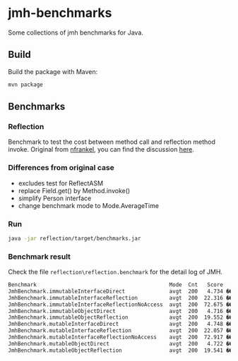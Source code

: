# jmh-benchmarks

Some collections of jmh benchmarks for Java.

## Build

Build the package with Maven:

```bash
mvn package
```
## Benchmarks

### Reflection

Benchmark to test the cost between method call and reflection method invoke. Original from [nfrankel](https://github.com/nfrankel/reflection-performance), you can find the discussion [here](https://www.reddit.com/r/java/comments/4wkzck/performance_cost_of_reflection/).

### Differences from original case

 - excludes test for ReflectASM
 - replace Field.get() by Method.invoke()
 - simplify Person interface
 - change benchmark mode to Mode.AverageTime

### Run

```bash
java -jar reflection/target/benchmarks.jar
```

### Benchmark result

Check the file `reflection\reflection.benchmark` for the detail log of JMH.

```bash
Benchmark                                          Mode  Cnt   Score   Error  Units
JmhBenchmark.immutableInterfaceDirect              avgt  200   4.734 �� 0.035  ns/op
JmhBenchmark.immutableInterfaceReflection          avgt  200  22.316 �� 0.150  ns/op
JmhBenchmark.immutableInterfaceReflectionNoAccess  avgt  200  72.675 �� 0.383  ns/op
JmhBenchmark.immutableObjectDirect                 avgt  200   4.716 �� 0.020  ns/op
JmhBenchmark.immutableObjectReflection             avgt  200  19.552 �� 0.150  ns/op
JmhBenchmark.mutableInterfaceDirect                avgt  200   4.748 �� 0.025  ns/op
JmhBenchmark.mutableInterfaceReflection            avgt  200  22.057 �� 0.106  ns/op
JmhBenchmark.mutableInterfaceReflectionNoAccess    avgt  200  72.917 �� 0.395  ns/op
JmhBenchmark.mutableObjectDirect                   avgt  200   4.722 �� 0.021  ns/op
JmhBenchmark.mutableObjectReflection               avgt  200  19.541 �� 0.116  ns/op
```

